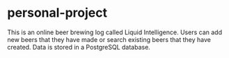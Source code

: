 # personal-project
This is an online beer brewing log called Liquid Intelligence. Users can add new beers that they have made or search existing beers that they have created.
Data is stored in a PostgreSQL database.
